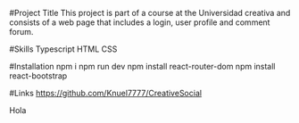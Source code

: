 #Project Title
This project is part of a course at the Universidad creativa and consists of a web page that includes a login, user profile and comment forum.

#Skills
Typescript
HTML
CSS

#Installation
npm i
npm run dev
npm install react-router-dom
npm install react-bootstrap

#Links
https://github.com/Knuel7777/CreativeSocial

Hola